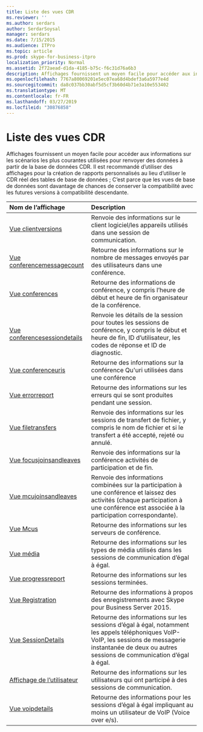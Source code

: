 ```yaml
---
title: Liste des vues CDR
ms.reviewer: ''
ms.author: serdars
author: SerdarSoysal
manager: serdars
ms.date: 7/15/2015
ms.audience: ITPro
ms.topic: article
ms.prod: skype-for-business-itpro
localization_priority: Normal
ms.assetid: 2f72aead-d1da-4185-b75c-f6c31d76a6b3
description: Affichages fournissent un moyen facile pour accéder aux informations sur les scénarios les plus courantes utilisées pour renvoyer des données à partir de la base de données CDR. Il est recommandé d’utiliser des affichages pour la création de rapports personnalisés au lieu d’utiliser le CDR réel des tables de base de données ; C’est parce que les vues de base de données sont davantage de chances de conserver la compatibilité avec les futures versions à compatibilité descendante.
ms.openlocfilehash: 7767a80069201e5ec07ea68d4bdef3a6a5977e4d
ms.sourcegitcommit: da8c037bb30abf5d5cf3b60d4b71e3a10e553402
ms.translationtype: MT
ms.contentlocale: fr-FR
ms.lasthandoff: 03/27/2019
ms.locfileid: "30876858"
---
```

# <a name="list-of-cdr-views"></a>Liste des vues CDR
 
Affichages fournissent un moyen facile pour accéder aux informations sur les scénarios les plus courantes utilisées pour renvoyer des données à partir de la base de données CDR. Il est recommandé d’utiliser des affichages pour la création de rapports personnalisés au lieu d’utiliser le CDR réel des tables de base de données ; C’est parce que les vues de base de données sont davantage de chances de conserver la compatibilité avec les futures versions à compatibilité descendante.
  
|**Nom de l’affichage**|**Description**|
|:-----|:-----|
|[Vue clientversions](clientversions-0.md) <br/> |Renvoie des informations sur le client logiciel/les appareils utilisés dans une session de communication.  <br/> |
|[Vue conferencemessagecount](conferencemessagecount-0.md) <br/> |Retourne des informations sur le nombre de messages envoyés par des utilisateurs dans une conférence.  <br/> |
|[Vue conferences](conferences-0.md) <br/> |Retourne des informations de conférence, y compris l’heure de début et heure de fin organisateur de la conférence.  <br/> |
|[Vue conferencesessiondetails](conferencesessiondetails.md) <br/> |Renvoie les détails de la session pour toutes les sessions de conférence, y compris le début et heure de fin, ID d’utilisateur, les codes de réponse et ID de diagnostic.  <br/> |
|[Vue conferenceuris](conferenceuris-0.md) <br/> |Retourne des informations sur la conférence Qu'uri utilisées dans une conférence  <br/> |
|[Vue errorreport](errorreport-0.md) <br/> |Retourne des informations sur les erreurs qui se sont produites pendant une session.  <br/> |
|[Vue filetransfers](filetransfers.md) <br/> |Renvoie des informations sur les sessions de transfert de fichier, y compris le nom de fichier et si le transfert a été accepté, rejeté ou annulé.  <br/> |
|[Vue focusjoinsandleaves](focusjoinsandleaves-0.md) <br/> |Renvoie des informations sur la conférence activités de participation et de fin.  <br/> |
|[Vue mcujoinsandleaves](mcujoinsandleaves-0.md) <br/> |Renvoie des informations combinées sur la participation à une conférence et laissez des activités (chaque participation à une conférence est associée à la participation correspondante).  <br/> |
|[Vue Mcus](mcus-0.md) <br/> |Retourne des informations sur les serveurs de conférence.  <br/> |
|[Vue média](media-0.md) <br/> |Retourne des informations sur les types de média utilisés dans les sessions de communication d’égal à égal.  <br/> |
|[Vue progressreport](progressreport-0.md) <br/> |Retourne des informations sur les sessions terminées.  <br/> |
|[Vue Registration](registration-0.md) <br/> |Retourne des informations à propos des enregistrements avec Skype pour Business Server 2015.  <br/> |
|[Vue SessionDetails](sessiondetails-0.md) <br/> |Retourne des informations sur les sessions d’égal à égal, notamment les appels téléphoniques VoIP-VoIP, les sessions de messagerie instantanée de deux ou autres sessions de communication d’égal à égal.  <br/> |
|[Affichage de l’utilisateur](user.md) <br/> |Retourne des informations sur les utilisateurs qui ont participé à des sessions de communication.  <br/> |
|[Vue voipdetails](voipdetails.md) <br/> |Retourne des informations pour les sessions d’égal à égal impliquant au moins un utilisateur de VoIP (Voice over e/s).  <br/> |
   

